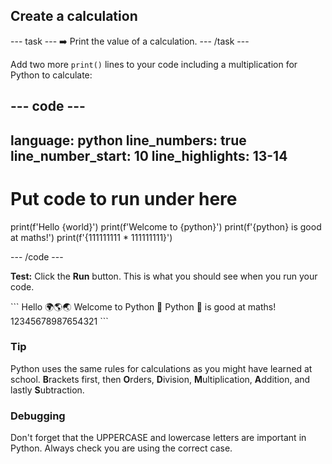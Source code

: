 <h2 class="c-project-heading--task">Create a calculation</h2>

--- task ---
➡️ Print the value of a calculation.
--- /task ---

Add two more `print()` lines to your code including a multiplication for Python to calculate:

--- code ---
---
language: python
line_numbers: true
line_number_start: 10
line_highlights: 13-14
---
# Put code to run under here
print(f'Hello {world}')
print(f'Welcome to {python}')
print(f'{python} is good at maths!')
print(f'{111111111 * 111111111}')

--- /code ---

**Test:** Click the **Run** button.
This is what you should see when you run your code.

<div class="c-project-output">
```
Hello 🌍🌎🌏
Welcome to Python 🐍
Python 🐍 is good at maths!
12345678987654321
```
</div>


<div class="c-project-callout c-project-callout--tip">

### Tip

Python uses the same rules for calculations as you might have learned at school. **B**rackets first, then **O**rders, **D**ivision, **M**ultiplication, **A**ddition, and lastly **S**ubtraction.

</div>


<div class="c-project-callout c-project-callout--debug">

### Debugging

Don't forget that the UPPERCASE and lowercase letters are important in Python. Always check you are using the correct case.

</div>
